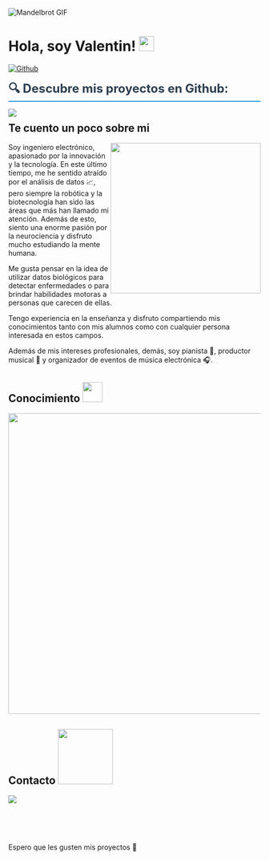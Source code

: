 ![Mandelbrot GIF](https://media.giphy.com/media/1n92hYPiFQ0efcCtrF/giphy.gif)

<h1> Hola, soy Valentin! <img src="https://raw.githubusercontent.com/MartinHeinz/MartinHeinz/master/wave.gif" width=30px> </h1>

[![Github](https://img.shields.io/github/followers/Aditya664?label=Follow&style=social)](https://github.com/valentinbarco)
<div style='font-size:24px; font-weight:bold; color: #2c3e50; border-bottom: 2px solid #3498DB; padding-bottom: 1px; margin-bottom: 5px;'>🔍 Descubre mis proyectos en Github:</div>
<p align="left" style="text-align: left; margin-bottom: 5px;">
  <a href="https://github.com/valentinbarco" target="_blank">
    <img src="https://readme-typing-svg.herokuapp.com?color=3498DB&size=22&center=false&vCenter=true&multiline=true&width=500&height=600&speed=300&lines=-+Robótica;-+Electrónica;-+Análisis+de+Datos;-+Big+Data;-+Machine+Learning;-+Deep+Learning;" style="border-radius: 1px; box-shadow: 0px 0px 1px rgba(52, 152, 219, 0.4);">
  </a>
</p>

<h2 style="margin-top: 10px;"> Te cuento un poco sobre mi </h2>


<img src="https://media.giphy.com/media/ITRemFlr5tS39AzQUL/giphy.gif" align="right" width="300">

Soy ingeniero electrónico, apasionado por la innovación y la tecnología. En este último tiempo, me he sentido atraído por el análisis de datos :chart_with_upwards_trend:, pero siempre la robótica y la biotecnología han sido las áreas que más han llamado mi atención. Además de esto, siento una enorme pasión por la neurociencia y disfruto mucho estudiando la mente humana.

Me gusta pensar en la idea de utilizar datos biológicos para detectar enfermedades o para brindar habilidades motoras a personas que carecen de ellas.

Tengo experiencia en la enseñanza y disfruto compartiendo mis conocimientos tanto con mis alumnos como con cualquier persona interesada en estos campos.

Además de mis intereses profesionales, demás, soy pianista 🎹, productor musical 🎵 y organizador de eventos de música electrónica 🎧.

<h2> Conocimiento <img src = "https://media2.giphy.com/media/QssGEmpkyEOhBCb7e1/giphy.gif?cid=ecf05e47a0n3gi1bfqntqmob8g9aid1oyj2wr3ds3mg700bl&rid=giphy.gif" width = 40px> </h2>
<p align="left">
  <a href="https://skillicons.dev">
    <img src="https://skillicons.dev/icons?i=python,cpp,c,matlab,octave,js,tensorflow,pytorch,arduino,raspberrypi,git" width = 600px />
  </a>
</p>

<h2> Contacto  <img src='https://raw.githubusercontent.com/ShahriarShafin/ShahriarShafin/main/Assets/handshake.gif' width="110px"> </h2>
<p align="left">
  <a href="https://www.linkedin.com/in/valentin-barco"><img src="https://skillicons.dev/icons?i=linkedin" /></a>
</p>
  
<br>
<br>
  <br>
  
Espero que les gusten mis proyectos :raised_hands:

